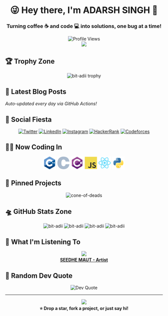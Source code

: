 <h1 align="center">😜 Hey there, I'm ADARSH SINGH 🚀</h1>
<h3 align="center">Turning coffee ☕ and code 💻 into solutions, one bug at a time!</h3>

<div align="center">
  <img src="https://komarev.com/ghpvc/?username=bit-adii&label=Profile+views&color=dc143c&style=for-the-badge" alt="Profile Views" />
  <br>
  <img src="https://media.giphy.com/media/l0MYt5jPR6QX5pnqM/giphy.gif" width="180"/>
</div>


## 🏆 Trophy Zone
<p align="center">
  <img src="https://github-profile-trophy.vercel.app/?username=bit-adii&row=1&column=10&theme=radical" alt="bit-adii trophy"/>
</p>

## 📝 Latest Blog Posts
<!-- BLOG-POST-LIST:START -->
<!-- BLOG-POST-LIST:END -->
*Auto-updated every day via GitHub Actions!*

## 📡 Social Fiesta
<p align="center">
  <a href="https://twitter.com/@s93013804adarsh"><img alt="Twitter" src="https://img.shields.io/badge/Twitter-@s93013804adarsh-blue?style=for-the-badge&logo=twitter&logoColor=white" /></a>
  <a href="https://linkedin.com/in/adarsh-singh0703"><img alt="LinkedIn" src="https://img.shields.io/badge/LinkedIn-@adarsh_singh0703-blue?style=for-the-badge&logo=linkedin&logoColor=white" /></a>
  <a href="https://instagram.com/thatbrat_adii"><img alt="Instagram" src="https://img.shields.io/badge/Instagram-@thatbrat_adii-E4405F?style=for-the-badge&logo=instagram&logoColor=white" /></a>
  <a href="https://www.hackerrank.com/adarsh-singh0703"><img alt="HackerRank" src="https://img.shields.io/badge/HackerRank-@adarsh--singh0703-2EC866?style=for-the-badge&logo=hackerrank&logoColor=white" /></a>
  <a href="https://codeforces.com/profile/bread_jam7"><img alt="Codeforces" src="https://img.shields.io/badge/Codeforces-bread__jam7-F2B52C?style=for-the-badge&logo=codeforces&logoColor=black" /></a>
</p>

## 🧑‍💻 Now Coding In



<p align="center">
  <img src="https://raw.githubusercontent.com/devicons/devicon/master/icons/cplusplus/cplusplus-original.svg" alt="c++" width="40" height="40"/>
  <img src="https://raw.githubusercontent.com/devicons/devicon/master/icons/c/c-original.svg" alt="c" width="40" height="40"/>
  <img src="https://raw.githubusercontent.com/devicons/devicon/master/icons/csharp/csharp-original.svg" alt="c#" width="40" height="40"/>
  <img src="https://raw.githubusercontent.com/devicons/devicon/master/icons/javascript/javascript-original.svg" alt="javascript" width="40" height="40"/>
  <img src="https://raw.githubusercontent.com/devicons/devicon/master/icons/react/react-original.svg" alt="react" width="40" height="40"/>
  <img src="https://raw.githubusercontent.com/devicons/devicon/master/icons/python/python-original.svg" alt="python" width="40" height="40"/>

</p>


## 🎯 Pinned Projects
<p align="center">
  <img src="https://github-readme-stats.vercel.app/api/pin/?username=bit-adii&repo=cone-of-deads" alt="cone-of-deads" />
  
</p>


## 🛸 GitHub Stats Zone
<p align="center">
  <img src="https://github-readme-stats.vercel.app/api?username=bit-adii&show_icons=true&theme=radical" alt="bit-adii"/>
  <img src="https://github-readme-stats.vercel.app/api/top-langs/?username=bit-adii&layout=compact&theme=radical" alt="bit-adii"/>
  <img src="https://streak-stats.demolab.com?user=bit-adii&theme=radical" alt="bit-adii"/>
  <img src="https://activity-graph.herokuapp.com/graph?username=bit-adii&theme=github" alt="bit-adii"/>
</p>

## 🎵 What I'm Listening To

<p align="center">
  <a href="https://open.spotify.com/artist/2oBG74gAocPMFv6Ij9ykdo?si=Ky4bdO1RSZCIKP5Q9Mi53QL" target="_blank">
    <img src="https://img.icons8.com/color/96/spotify--v1.png" width="50"/>
    <br>
    <b>SEEDHE MAUT - Artist</b>
  </a>
</p>


## 👾 Random Dev Quote
<p align="center">
  <img src="https://quotes-github-readme.vercel.app/api?type=horizontal&theme=radical" alt="Dev Quote"/>
</p>

---

<div align="center">
  <img src="https://media.giphy.com/media/26ufdipQqU2lhNA4g/giphy.gif" width="200"/>
  <br/><b>⭐ Drop a star, fork a project, or just say hi!</b>
</div>
